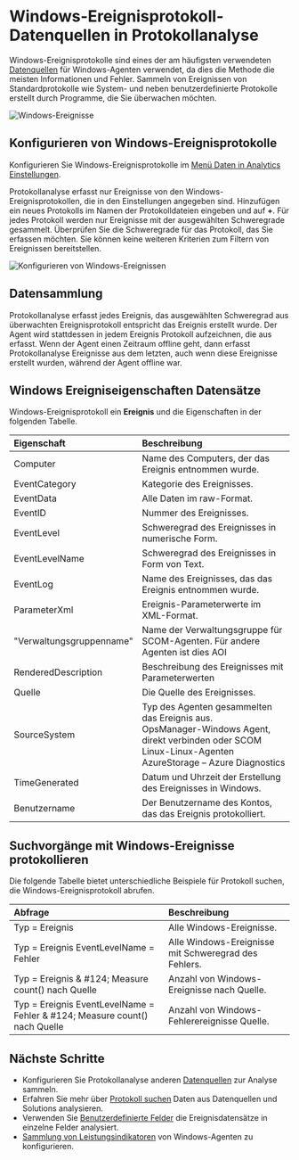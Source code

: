 <properties 
   pageTitle="Windows-Ereignisprotokolle in Protokollanalyse | Microsoft Azure"
   description="Windows-Ereignisprotokolle sind eines der am häufigsten verwendeten Protokollanalyse Datenquellen.  Dieser Artikel beschreibt die Auflistung Windows-Ereignisprotokolle und Details des in OMS-Repository erstellten Datensätze konfigurieren."
   services="log-analytics"
   documentationCenter=""
   authors="bwren"
   manager="jwhit"
   editor="tysonn" />
<tags 
   ms.service="log-analytics"
   ms.devlang="na"
   ms.topic="article"
   ms.tgt_pltfrm="na"
   ms.workload="infrastructure-services"
   ms.date="10/18/2016"
   ms.author="bwren" />

# <a name="windows-event-log-data-sources-in-log-analytics"></a>Windows-Ereignisprotokoll-Datenquellen in Protokollanalyse

Windows-Ereignisprotokolle sind eines der am häufigsten verwendeten [Datenquellen](log-analytics-data-sources.md) für Windows-Agenten verwendet, da dies die Methode die meisten Informationen und Fehler.  Sammeln von Ereignissen von Standardprotokolle wie System- und neben benutzerdefinierte Protokolle erstellt durch Programme, die Sie überwachen möchten.

![Windows-Ereignisse](media/log-analytics-data-sources-windows-events/overview.png)     

## <a name="configuring-windows-event-logs"></a>Konfigurieren von Windows-Ereignisprotokolle

Konfigurieren Sie Windows-Ereignisprotokolle im [Menü Daten in Analytics Einstellungen](log-analytics-data-sources.md#configuring-data-sources).

Protokollanalyse erfasst nur Ereignisse von den Windows-Ereignisprotokollen, die in den Einstellungen angegeben sind.  Hinzufügen ein neues Protokolls im Namen der Protokolldateien eingeben und auf **+**.  Für jedes Protokoll werden nur Ereignisse mit der ausgewählten Schweregrade gesammelt.  Überprüfen Sie die Schweregrade für das Protokoll, das Sie erfassen möchten.  Sie können keine weiteren Kriterien zum Filtern von Ereignissen bereitstellen.

![Konfigurieren von Windows-Ereignissen](media/log-analytics-data-sources-windows-events/configure.png)


## <a name="data-collection"></a>Datensammlung

Protokollanalyse erfasst jedes Ereignis, das ausgewählten Schweregrad aus überwachten Ereignisprotokoll entspricht das Ereignis erstellt wurde.  Der Agent wird stattdessen in jedem Ereignis Protokoll aufzeichnen, die aus erfasst.  Wenn der Agent einen Zeitraum offline geht, dann erfasst Protokollanalyse Ereignisse aus dem letzten, auch wenn diese Ereignisse erstellt wurden, während der Agent offline war.


## <a name="windows-event-records-properties"></a>Windows Ereigniseigenschaften Datensätze

Windows-Ereignisprotokoll ein **Ereignis** und die Eigenschaften in der folgenden Tabelle.

| Eigenschaft | Beschreibung |
|:--|:--|
| Computer            | Name des Computers, der das Ereignis entnommen wurde. |
| EventCategory       | Kategorie des Ereignisses. |
| EventData           | Alle Daten im raw-Format. |
| EventID             | Nummer des Ereignisses. |
| EventLevel          | Schweregrad des Ereignisses in numerische Form. |
| EventLevelName      | Schweregrad des Ereignisses in Form von Text. |
| EventLog            | Name des Ereignisses, das das Ereignis entnommen wurde. |
| ParameterXml        | Ereignis-Parameterwerte im XML-Format. |
| "Verwaltungsgruppenname" | Name der Verwaltungsgruppe für SCOM-Agenten.  Für andere Agenten ist dies AOI<workspace ID> |
| RenderedDescription | Beschreibung des Ereignisses mit Parameterwerten |
| Quelle              | Die Quelle des Ereignisses. |
| SourceSystem  | Typ des Agenten gesammelten das Ereignis aus. <br> OpsManager-Windows Agent, direkt verbinden oder SCOM <br> Linux-Linux-Agenten  <br> AzureStorage – Azure Diagnostics |
| TimeGenerated       | Datum und Uhrzeit der Erstellung des Ereignisses in Windows. |
| Benutzername            | Der Benutzername des Kontos, das das Ereignis protokolliert. |



## <a name="log-searches-with-windows-events"></a>Suchvorgänge mit Windows-Ereignisse protokollieren

Die folgende Tabelle bietet unterschiedliche Beispiele für Protokoll suchen, die Windows-Ereignisprotokoll abrufen.

| Abfrage | Beschreibung |
|:--|:--|
| Typ = Ereignis | Alle Windows-Ereignisse. |
| Typ = Ereignis EventLevelName = Fehler | Alle Windows-Ereignisse mit Schweregrad des Fehlers. |
| Typ = Ereignis & #124; Measure count() nach Quelle | Anzahl von Windows-Ereignisse nach Quelle. |
| Typ = Ereignis EventLevelName = Fehler & #124; Measure count() nach Quelle | Anzahl von Windows-Fehlerereignisse Quelle. |

## <a name="next-steps"></a>Nächste Schritte

- Konfigurieren Sie Protokollanalyse anderen [Datenquellen](log-analytics-data-sources.md) zur Analyse sammeln.
- Erfahren Sie mehr über [Protokoll suchen](log-analytics-log-searches.md) Daten aus Datenquellen und Solutions analysieren.  
- Verwenden Sie [Benutzerdefinierte Felder](log-analytics-custom-fields.md) die Ereignisdatensätze in einzelne Felder analysiert.
- [Sammlung von Leistungsindikatoren](log-analytics-data-sources-performance-counters.md) von Windows-Agenten zu konfigurieren.